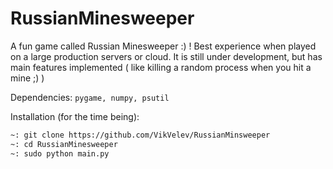 # RussianMinesweeper
A fun game called Russian Minesweeper :) ! Best experience when played on a large production servers or cloud.
It is still under development, but has main features implemented ( like killing a random process when you hit a mine ;) )

Dependencies: ``` pygame, numpy, psutil ```

Installation (for the time being):
```bash
~: git clone https://github.com/VikVelev/RussianMinsweeper
~: cd RussianMinesweeper
~: sudo python main.py
```
